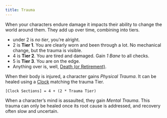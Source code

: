 ```yaml
---
title: Trauma
---
```


When your characters endure damage it impacts their ability to change the world around them. They add up over time, combining into tiers.

- under 2 is _no tier_, you're alright.
- 2 is **Tier 1**. You are clearly worn and been through a lot. No mechanical change, but the trauma is visible.
- 4 is **Tier 2**. You are tired and damaged. Gain _1 Bane_ to all checks.
- 5 is **Tier 3**. You are on the edge.
- Anything over is, well, [Death (or Retirement)](../death-and-retirement).

When their body is injured, a character gains _Physical Trauma_. It can be healed using a [Clock](../clocks) matching the trauma Tier.

```center
[Clock Sections] = 4 + (2 * Trauma Tier)
```

When a character’s mind is assaulted, they gain _Mental Trauma_. This trauma can only be healed once its root cause is addressed, and recovery often slow and uncertain.
